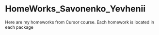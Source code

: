 # HomeWorks_Savonenko_Yevhenii
Here are my homeworks from Cursor course. Each homework is located in each package
